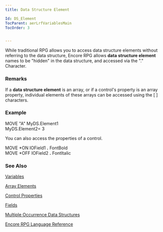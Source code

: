 ```yaml
---
title: Data Structure Element

Id: DS_Element
TocParent: aerLrfVariablesMain
TocOrder: 3


---
```


While traditional RPG allows you to access data structure elements without referring to the data structure, Encore RPG allows **data** **structure element** names to be "hidden" in the data structure, and accessed via the "." Character. 

### Remarks
If a **data structure element** is an array, or if a control's property is an array property, individual elements of these arrays can be accessed using the [ ] characters. 

### Example
MOVE "A" MyDS.Element1<br /> MyDS.Element2= 3 

You can also access the properties of a control.

MOVE *ON IOField1 **.** FontBold<br /> MOVE *OFF IOField2 **.** FontItalic 

### See Also
[Variables](aerLrfVariablesMain.html)

[Array Elements](Array_Element.html)

[Control Properties](Control_Properties.html)

[Fields](Field.html)

[Multiple Occurrence Data Structures](Mult_Occur_DS.html)

[Encore RPG Language Reference](aerLrfLangRefMain.html) 
